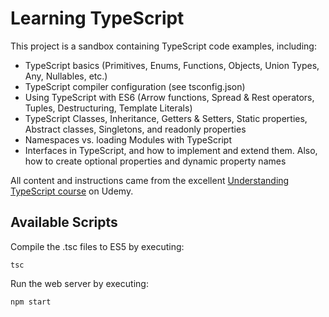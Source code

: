 # Learning TypeScript

This project is a sandbox containing TypeScript code examples, including:
* TypeScript basics (Primitives, Enums, Functions, Objects, Union Types, Any, Nullables, etc.)
* TypeScript compiler configuration (see tsconfig.json) 
* Using TypeScript with ES6 (Arrow functions, Spread & Rest operators, Tuples, Destructuring, Template Literals)
* TypeScript Classes, Inheritance, Getters & Setters, Static properties, Abstract classes, Singletons, and readonly properties
* Namespaces vs. loading Modules with TypeScript
* Interfaces in TypeScript, and how to implement and extend them. Also, how to create optional properties and dynamic property names

All content and instructions came from the excellent [Understanding TypeScript course](https://www.udemy.com/understanding-typescript) on Udemy.


## Available Scripts

Compile the .tsc files to ES5 by executing:

`tsc`

Run the web server by executing:

`npm start`
